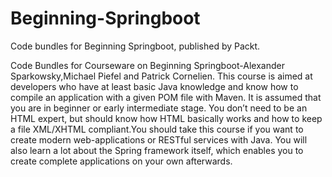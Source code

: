 # Beginning-Springboot
Code bundles for Beginning Springboot, published by Packt.

Code Bundles for Courseware on Beginning Springboot-Alexander Sparkowsky,Michael Piefel and Patrick Cornelien. 
This course is aimed at developers who have at least basic Java knowledge and know how to compile an application with a given POM file with Maven. It is assumed that you are in beginner or early intermediate stage. You don’t need to be an HTML expert, but should know how HTML basically works and how to keep a file XML/XHTML compliant.You should take this course if you want to create modern web-applications or RESTful services with Java. You will also learn a lot about the Spring framework itself, which enables you to create complete applications on your own afterwards.
